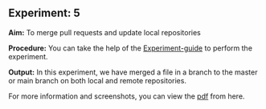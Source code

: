 ## Experiment: 5

**Aim:** To merge pull requests and update local repositories

**Procedure:** You can take the help of the [Experiment-guide](https://lms.cuchd.in/mod/page/view.php?id=1572476) to perform the experiment.

**Output:** In this experiment, we have merged a file in a branch to the master or main branch on both local and remote repositories.

For more information and screenshots, you can view the [pdf](https://github.com/Tempestyash123456/practicals-in-Semester-4/blob/Git-and-Github/Exp5/22BDO10019_git_exp_five.pdf) from here.



